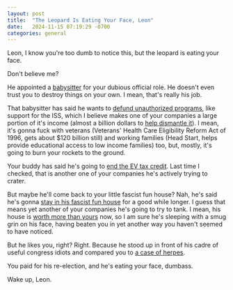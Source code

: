 ```yaml
---
layout: post
title:  "The Leopard Is Eating Your Face, Leon"
date:   2024-11-15 07:19:29 -0700
categories: general
---
```


Leon, I know you're too dumb to notice this, but the leopard is eating your face.

Don't believe me?

He appointed a [babysitter](https://edition.cnn.com/2024/11/12/politics/elon-musk-vivek-ramaswamy-department-of-government-efficiency-trump/index.html) for your dubious official role.  He doesn't even trust you to destroy things on your own.  I mean, that's really his job.

That babysitter has said he wants to [defund unauthorized programs](https://www.msn.com/en-us/money/other/vivek-ramaswamy-wants-to-start-doge-cuts-by-eliminating-funding-for-unauthorized-programs-including-veteran-healthcare/ar-AA1u6rmW), like support for the ISS, which I believe makes one of your companies a large portion of it's income (almost a billion dollars to [help dismantle it](https://www.popsci.com/science/spacex-iss-retirement/)).  I mean, it's gonna fuck with veterans (Veterans' Health Care Eligibility Reform Act of 1996, gets about $120 billion still) and working families (Head Start, helps provide educational access to low income families) too, but, mostly, it's going to burn your rockets to the ground.

Your buddy has said he's going to [end the EV tax credit](https://www.reuters.com/business/autos-transportation/trumps-transition-team-aims-kill-biden-ev-tax-credit-2024-11-14/).  Last time I checked, that is another one of your companies he's actively trying to crater.

But maybe he'll come back to your little fascist fun house?  Nah, he's said he's gonna [stay in his fascist fun house](https://www.reuters.com/markets/us/trump-media-shares-rise-after-trump-says-he-wont-sell-2024-11-08/) for a good while longer.  I guess that means yet another of your companies he's going to try to tank.  I mean, his house is [worth more than yours](https://apnews.com/article/trump-media-stock-musk-x-social-5328feb1a782cc65bd05b7e30756b8db) now, so I am sure he's sleeping with a smug grin on his face, having beaten you in yet another way you haven't seemed to have noticed.

But he likes you, right?  Right.  Because he stood up in front of his cadre of useful congress idiots and compared you to [a case of herpes](https://www.newsweek.com/trump-jokes-cant-get-rid-elon-musk-1985310).

You paid for his re-election, and he's eating your face, dumbass.

Wake up, Leon.
